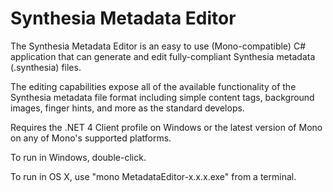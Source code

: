 Synthesia Metadata Editor
=========================

The Synthesia Metadata Editor is an easy to use (Mono-compatible) C# application that can generate and edit fully-compliant Synthesia metadata (.synthesia) files.

The editing capabilities expose all of the available functionality of the Synthesia metadata file format including simple content tags, background images, finger hints, and more as the standard develops.

Requires the .NET 4 Client profile on Windows or the latest version of Mono on any of Mono's supported platforms.

To run in Windows, double-click.

To run in OS X, use "mono MetadataEditor-x.x.x.exe" from a terminal.
